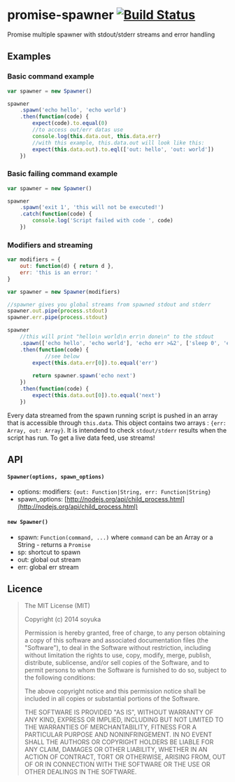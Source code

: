 promise-spawner [![Build Status](https://travis-ci.org/soyuka/promise-spawner.svg?branch=master)](https://travis-ci.org/soyuka/promise-spawner)
===============

Promise multiple spawner with stdout/stderr streams and error handling

## Examples

### Basic command example

```javascript
var spawner = new Spawner()

spawner
	.spawn('echo hello', 'echo world')
	.then(function(code) {
		expect(code).to.equal(0)
		//to access out/err datas use
		console.log(this.data.out, this.data.err)
		//with this example, this.data.out will look like this:
		expect(this.data.out).to.eql(['out: hello', 'out: world'])
	})
```

### Basic failing command example

```javascript
var spawner = new Spawner()

spawner
	.spawn('exit 1', 'this will not be executed!')
	.catch(function(code) {
		console.log('Script failed with code ', code)
	})
```

### Modifiers and streaming

```javascript
var modifiers = {
	out: function(d) { return d },
	err: 'this is an error: '
}

var spawner = new Spawner(modifiers)

//spawner gives you global streams from spawned stdout and stderr
spawner.out.pipe(process.stdout)
spawner.err.pipe(process.stdout)

spawner
	//this will print "hello\n world\n err\n done\n" to the stdout
	.spawn(['echo hello', 'echo world'], 'echo err >&2', ['sleep 0', 'echo done && exit 0'])
	.then(function(code) {
	        //see below
		expect(this.data.err[0]).to.equal('err')
		
		return spawner.spawn('echo next')
	})
	.then(function(code) {
		expect(this.data.out[0]).to.equal('next')
	})
```

Every data streamed from the spawn running script is pushed in an array that is accessible through `this.data`. This object contains two arrays : `{err: Array, out: Array}`. It is intendend to check `stdout/stderr` results when the script has run. 
To get a live data feed, use streams!

## API

#### `Spawner(options, spawn_options)`
- options: modifiers: `{out: Function|String, err: Function|String}`
- spawn_options: [http://nodejs.org/api/child_process.html](http://nodejs.org/api/child_process.html)

#### `new Spawner()` 
- spawn: `Function(command, ...)` where `command` can be an Array or a String - returns a `Promise`
- sp: shortcut to spawn
- out: global out stream
- err: global err stream

## Licence

> The MIT License (MIT)
> 
> Copyright (c) 2014 soyuka
> 
> Permission is hereby granted, free of charge, to any person obtaining a copy
> of this software and associated documentation files (the "Software"), to deal
> in the Software without restriction, including without limitation the rights
> to use, copy, modify, merge, publish, distribute, sublicense, and/or sell
> copies of the Software, and to permit persons to whom the Software is
> furnished to do so, subject to the following conditions:
> 
> The above copyright notice and this permission notice shall be included in all
> copies or substantial portions of the Software.
> 
> THE SOFTWARE IS PROVIDED "AS IS", WITHOUT WARRANTY OF ANY KIND, EXPRESS OR
> IMPLIED, INCLUDING BUT NOT LIMITED TO THE WARRANTIES OF MERCHANTABILITY,
> FITNESS FOR A PARTICULAR PURPOSE AND NONINFRINGEMENT. IN NO EVENT SHALL THE
> AUTHORS OR COPYRIGHT HOLDERS BE LIABLE FOR ANY CLAIM, DAMAGES OR OTHER
> LIABILITY, WHETHER IN AN ACTION OF CONTRACT, TORT OR OTHERWISE, ARISING FROM,
> OUT OF OR IN CONNECTION WITH THE SOFTWARE OR THE USE OR OTHER DEALINGS IN THE
> SOFTWARE.
> 
